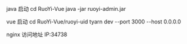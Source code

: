 
java 启动
cd RuoYi-Vue
java -jar ruoyi-admin.jar

vue 启动
cd RuoYi-Vue/ruoyi-uid
tyarn dev --port 3000 --host 0.0.0.0

nginx 访问地址
IP:34738

